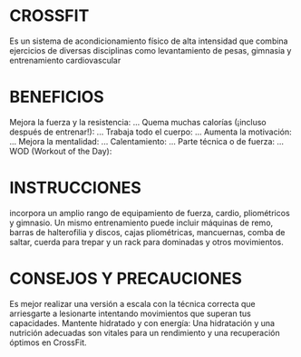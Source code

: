 # CROSSFIT
Es un sistema de acondicionamiento físico de alta intensidad que combina ejercicios de diversas disciplinas como levantamiento de pesas, gimnasia y entrenamiento cardiovascular
# BENEFICIOS
Mejora la fuerza y la resistencia: ...
Quema muchas calorías (¡incluso después de entrenar!): ...
Trabaja todo el cuerpo: ...
Aumenta la motivación: ...
Mejora la mentalidad: ...
Calentamiento: ...
Parte técnica o de fuerza: ...
WOD (Workout of the Day):
# INSTRUCCIONES 
incorpora un amplio rango de equipamiento de fuerza, cardio, pliométricos y gimnasio. Un mismo entrenamiento puede incluir máquinas de remo, barras de halterofilia y discos, cajas pliométricas, mancuernas, comba de saltar, cuerda para trepar y un rack para dominadas y otros movimientos.
# CONSEJOS Y PRECAUCIONES 
Es mejor realizar una versión a escala con la técnica correcta que arriesgarte a lesionarte intentando movimientos que superan tus capacidades. Mantente hidratado y con energía: Una hidratación y una nutrición adecuadas son vitales para un rendimiento y una recuperación óptimos en CrossFit.